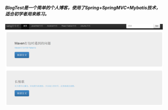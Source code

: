 ##### BlogTest是一个简单的个人博客，使用了Spring+SpringMVC+Mybatis技术，适合初学者用来练习。
![index.png](https://github.com/WE666/BlogTest/blob/master/images/index.png)
